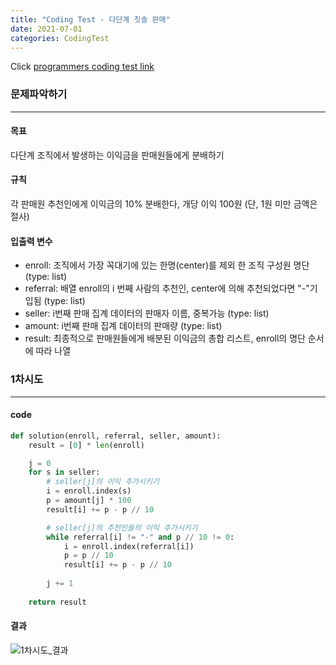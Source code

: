 ```yaml
---
title: "Coding Test - 다단계 칫솔 판매"
date: 2021-07-01
categories: CodingTest
---
```


Click [programmers coding test link](https://programmers.co.kr/learn/challenges)



### 문제파악하기
___
#### 목표
다단계 조직에서 발생하는 이익금을 판매원들에게 분배하기
#### 규칙
각 판매원 추천인에게 이익금의 10% 분배한다, 개당 이익 100원 (단, 1원 미만 금액은 절사)
#### 입출력 변수
* enroll: 조직에서 가장 꼭대기에 있는 한명(center)를 제외 한 조직 구성원 명단 (type: list) 
* referral: 배열 enroll의 i 번째 사람의 추천인, center에 의해 추천되었다면 "-"기입됨 (type: list)
* seller: i번째 판매 집계 데이터의 판매자 이름, 중복가능 (type: list)
* amount: i번째 판매 집계 데이터의 판매량 (type: list)
* result: 최종적으로 판매원들에게 배분된 이익금의 총합 리스트, enroll의 명단 순서에 따라 나열

### 1차시도
___
#### code
```python 
def solution(enroll, referral, seller, amount):
    result = [0] * len(enroll)

    j = 0
    for s in seller:
        # seller[j]의 이익 추가시키기
        i = enroll.index(s)
        p = amount[j] * 100
        result[i] += p - p // 10 

        # seller[j]의 추천인들의 이익 추가시키기
        while referral[i] != "-" and p // 10 != 0:
            i = enroll.index(referral[i])
            p = p // 10
            result[i] += p - p // 10 
        
        j += 1
        
    return result
```
#### 결과
![1차시도_결과](https://user-images.githubusercontent.com/86001773/124390646-892fb400-dd27-11eb-8a72-0507b7dd09ac.PNG)




  
